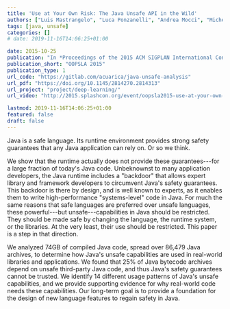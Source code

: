 ```yaml
---
title: 'Use at Your Own Risk: The Java Unsafe API in the Wild'
authors: ["Luis Mastrangelo", "Luca Ponzanelli", "Andrea Mocci", "Michele Lanza", "Matthias Hauswirth", "Nathaniel Nystrom"]
tags: [java, unsafe]
categories: []
# date: 2019-11-16T14:06:25+01:00

date: 2015-10-25
publication: "In *Proceedings of the 2015 ACM SIGPLAN International Conference on Object-Oriented Programming, Systems, Languages, and Applications*"
publication_short: "OOPSLA 2015"
publication_type: 1
url_code: "https://gitlab.com/acuarica/java-unsafe-analysis"
url_pdf: "https://doi.org/10.1145/2814270.2814313"
url_project: "project/deep-learning/"
url_video: "http://2015.splashcon.org/event/oopsla2015-use-at-your-own-risk-the-java-unsafe-api-in-the-wild"

lastmod: 2019-11-16T14:06:25+01:00
featured: false
draft: false
---
```

Java is a safe language.
Its runtime environment provides strong safety guarantees that any Java application can rely on.
Or so we think.

We show that the runtime actually does not provide these guarantees---for a large fraction of today's Java code.
Unbeknownst to many application developers, the Java runtime includes a "backdoor" that allows expert library and framework developers to circumvent Java's safety guarantees.
This backdoor is there by design, and is well known to experts, as it enables them to write high-performance "systems-level" code in Java.
For much the same reasons that safe languages are preferred over unsafe languages, these powerful---but unsafe---capabilities in Java should be restricted.
They should be made safe by changing the language, the runtime system, or the libraries.
At the very least, their use should be restricted.
This paper is a step in that direction.

We analyzed 74GB of compiled Java code, spread over 86,479 Java archives, to determine how Java's unsafe capabilities are used in real-world libraries and applications.
We found that 25% of Java bytecode archives depend on unsafe third-party Java code, and thus Java's safety guarantees cannot be trusted.
We identify 14 different usage patterns of Java's unsafe capabilities, and we provide supporting evidence for why real-world code needs these capabilities.
Our long-term goal is to provide a foundation for the design of new language features to regain safety in Java.
